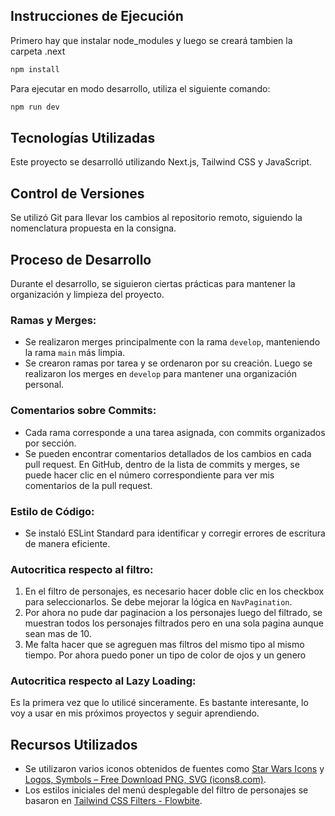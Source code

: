 
## Instrucciones de Ejecución
Primero hay que instalar node_modules y luego se creará tambien la carpeta .next
```bash
npm install
```

Para ejecutar en modo desarrollo, utiliza el siguiente comando:

```bash
npm run dev
```

## Tecnologías Utilizadas

Este proyecto se desarrolló utilizando Next.js, Tailwind CSS y JavaScript.


## Control de Versiones

Se utilizó Git para llevar los cambios al repositorio remoto, siguiendo la nomenclatura propuesta en la consigna.


## Proceso de Desarrollo

Durante el desarrollo, se siguieron ciertas prácticas para mantener la organización y limpieza del proyecto.

### Ramas y Merges:

- Se realizaron merges principalmente con la rama `develop`, manteniendo la rama `main` más limpia.
- Se crearon ramas por tarea y se ordenaron por su creación. Luego se realizaron los merges en `develop` para mantener una organización personal.

### Comentarios sobre Commits:

- Cada rama corresponde a una tarea asignada, con commits organizados por sección.
- Se pueden encontrar comentarios detallados de los cambios en cada pull request. En GitHub, dentro de la lista de commits y merges, se puede hacer clic en el número correspondiente para ver mis comentarios de la pull request.
  

### Estilo de Código:

- Se instaló ESLint Standard para identificar y corregir errores de escritura de manera eficiente.



### Autocritica respecto al filtro:

1. En el filtro de personajes, es necesario hacer doble clic en los checkbox para seleccionarlos. Se debe mejorar la lógica en `NavPagination`.
2. Por ahora no pude dar paginacion a los personajes luego del filtrado, se muestran todos los personajes filtrados pero en una sola pagina aunque sean mas de 10.
3. Me falta hacer que se agreguen mas filtros del mismo tipo al mismo tiempo. Por ahora puedo poner un tipo de color de ojos y un genero

### Autocritica respecto al Lazy Loading:

Es la primera vez que lo utilicé sinceramente. Es bastante interesante, lo voy a usar en mis próximos proyectos y seguir aprendiendo.


## Recursos Utilizados

- Se utilizaron varios iconos obtenidos de fuentes como [Star Wars Icons](https://icons8.com "‌") y [Logos, Symbols – Free Download PNG, SVG (icons8.com)](https://icons8.com "‌").
- Los estilos iniciales del menú desplegable del filtro de personajes se basaron en [Tailwind CSS Filters - Flowbite](https://flowbite.com "‌").
